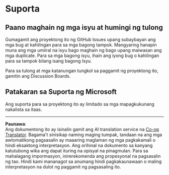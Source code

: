 <!--
CO_OP_TRANSLATOR_METADATA:
{
  "original_hash": "fdfc08baee91e402938a2b1f94fe0949",
  "translation_date": "2025-08-28T02:45:42+00:00",
  "source_file": "etc/SUPPORT.md",
  "language_code": "tl"
}
-->
# Suporta

## Paano maghain ng mga isyu at humingi ng tulong  

Gumagamit ang proyektong ito ng GitHub Issues upang subaybayan ang mga bug at kahilingan para sa mga bagong tampok. Mangyaring hanapin muna ang mga umiiral na isyu bago maghain ng bago upang maiwasan ang mga duplicate. Para sa mga bagong isyu, ihain ang iyong bug o kahilingan para sa tampok bilang isang bagong Isyu.

Para sa tulong at mga katanungan tungkol sa paggamit ng proyektong ito, gamitin ang Discussion Boards.

## Patakaran sa Suporta ng Microsoft  

Ang suporta para sa proyektong ito ay limitado sa mga mapagkukunang nakalista sa itaas.

---

**Paunawa**:  
Ang dokumentong ito ay isinalin gamit ang AI translation service na [Co-op Translator](https://github.com/Azure/co-op-translator). Bagama't sinisikap naming maging tumpak, tandaan na ang mga awtomatikong pagsasalin ay maaaring maglaman ng mga pagkakamali o hindi eksaktong interpretasyon. Ang orihinal na dokumento sa kanyang katutubong wika ang dapat ituring na opisyal na pinagmulan. Para sa mahalagang impormasyon, inirerekomenda ang propesyonal na pagsasalin ng tao. Hindi kami mananagot sa anumang hindi pagkakaunawaan o maling interpretasyon na dulot ng paggamit ng pagsasaling ito.